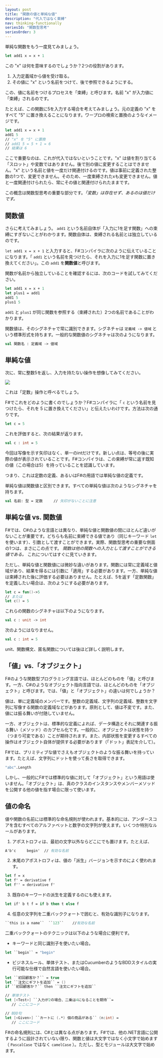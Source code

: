 ```yaml
---
layout: post
title: "関数の値と単純な値"
description: "代入ではなく束縛"
nav: thinking-functionally
seriesId: "関数型思考"
seriesOrder: 3
---
```


単純な関数をもう一度見てみましょう。

```fsharp
let add1 x = x + 1
```

この "x" は何を意味するのでしょうか？2つの役割があります。

1. 入力定義域から値を受け取る。
2. その値に "x" という名前をつけて、後で参照できるようにする。

この、値に名前をつけるプロセスを「束縛」と呼びます。名前 "x" が入力値に「束縛」されるのです。

たとえば、この関数に5を入力する場合を考えてみましょう。元の定義の "x" をすべて "5" に置き換えることになります。ワープロの検索と置換のようなイメージです。

```fsharp
let add1 x = x + 1
add1 5
// "x" を "5" に置換
// add1 5 = 5 + 1 = 6
// 結果は 6
```

ここで重要なのは、これが代入ではないということです。"x" は値を割り当てる「スロット」や変数ではありません。後で別の値に変更することはできません。"x" という名前と値を一度だけ関連付けるのです。値は事前に定義された整数の1つで、変更できません。そのため、一度束縛されたxも変更できません。値と一度関連付けられたら、常にその値と関連付けられたままです。

この概念は関数型思考の重要な部分です。*「変数」は存在せず、あるのは値だけです。*

## 関数値 ##

さらに考えてみましょう。 `add1` という名前自体が「入力に1を足す関数」への束縛にすぎないことがわかります。関数自体は、束縛される名前とは独立しているのです。

`let add1 x = x + 1` と入力すると、F#コンパイラに次のように伝えていることになります。「 `add1` という名前を見つけたら、それを入力に1を足す関数に置き換えてください」。この `add1` を**関数値**と呼びます。

関数が名前から独立していることを確認するには、次のコードを試してみてください。

```fsharp
let add1 x = x + 1
let plus1 = add1
add1 5
plus1 5
```

`add1` と `plus1` が同じ関数を参照する（束縛された）2つの名前であることがわかります。

関数値は、そのシグネチャで常に識別できます。シグネチャは `定義域 -> 値域` という標準形式を持ちます。一般的な関数値のシグネチャは次のようになります。

```fsharp
val 関数名 : 定義域 -> 値域
```

## 単純な値 ##

次に、常に整数5を返し、入力を持たない操作を想像してみてください。

![](../assets/img/Functions_Const.png)
 
これは「定数」操作と呼べるでしょう。

F#でこれをどのように書くのでしょうか？F#コンパイラに「 `c` という名前を見つけたら、それを 5 に置き換えてください」と伝えたいわけです。方法は次の通りです。

```fsharp
let c = 5
```

これを評価すると、次の結果が返ります。

```fsharp
val c : int = 5
```

今回は写像を示す矢印はなく、単一のintだけです。新しい点は、等号の後に実際の値が表示されていることです。F#コンパイラは、この束縛が常に返す既知の値（この場合は5）を持っていることを認識しています。

つまり、これは定数の定義、あるいはF#の用語では単純な値の定義です。

単純な値は関数値と区別できます。すべての単純な値は次のようなシグネチャを持ちます。

```fsharp
val 名前: 型 = 定数     // 矢印がないことに注意
```

## 単純な値 vs. 関数値 ##

F#では、C#のような言語とは異なり、単純な値と関数値の間にほとんど違いがないことが重要です。どちらも名前に束縛できる値であり（同じキーワード `let` を使います）、引数として渡すことができます。実際、関数型思考の重要な側面の1つは、まさにこの点です。 *関数は他の関数への入力として渡すことができる値である。* これについてはすぐに見ていきます。

ただし、単純な値と関数値には微妙な違いがあります。関数には常に定義域と値域があり、結果を得るには引数に「適用」する必要があります。一方、単純な値は束縛された後に評価する必要はありません。たとえば、5を返す「定数関数」を定義したい場合は、次のようにする必要があります。

```fsharp
let c = fun()->5    
// または
let c() = 5
```

これらの関数のシグネチャは以下のようになります。

```fsharp
val c : unit -> int
```

次のようにはなりません。

```fsharp
val c : int = 5
```

unit、関数構文、匿名関数については後ほど詳しく説明します。

## 「値」vs.「オブジェクト」 ##

F#のような関数型プログラミング言語では、ほとんどのものを「値」と呼びます。一方、C#のようなオブジェクト指向言語では、ほとんどのものを「オブジェクト」と呼びます。では、「値」と「オブジェクト」の違いは何でしょうか？

値は、単に定義域のメンバーです。整数の定義域、文字列の定義域、整数を文字列に写像する関数の定義域などがあります。原則として、値は不変です。また、値には振る舞いが付随していません。

一方、オブジェクトは、標準的な定義によれば、データ構造とそれに関連する振る舞い（メソッド）のカプセル化です。一般的に、オブジェクトは状態を持つ（つまり可変である）ことが期待されます。また、内部状態を変更するすべての操作はオブジェクト自体が提供する必要があります（「ドット」表記を介して）。

F#では、プリミティブな値でさえもオブジェクトのような振る舞いを持っています。たとえば、文字列にドットを使って長さを取得できます。

```fsharp
"abc".Length
```

しかし、一般的にF#では標準的な値に対して「オブジェクト」という用語は使いません。「オブジェクト」は、真のクラスのインスタンスやメンバーメソッドを公開する他の値を指す場合に限って使います。

## 値の命名 ##

値や関数の名前には標準的な命名規則が使われます。基本的には、アンダースコアを含むすべてのアルファベットと数字の文字列が使えます。いくつか特別なルールがあります。

1. アポストロフィは、最初の文字以外ならどこにでも置けます。たとえば、

```fsharp
A'b'c     begin'  // 有効な名前
```

2. 末尾のアポストロフィは、値の「派生」バージョンを示すのによく使われます。

```fsharp
let f = x
let f' = derivative f
let f'' = derivative f'
```

3. 既存のキーワードの派生を定義するのにも使えます。

```fsharp
let if' b t f = if b then t else f
```

4. 任意の文字列を二重バッククォートで囲むと、有効な識別子になります。

```fsharp
``this is a name``  ``123``    //有効な名前
```

二重バッククォートのテクニックは以下のような場合に便利です。

* キーワードと同じ識別子を使いたい場合。

```fsharp
let ``begin`` = "begin"
```

* ビジネスルール、単体テスト、またはCucumberのようなBDDスタイルの実行可能な仕様で自然言語を使いたい場合。

```fsharp
let ``初回顧客か？`` = true
let ``注文にギフトを追加`` = ()
if ``初回顧客か？`` then ``注文にギフトを追加``

// 単体テスト 
let [<Test>] ``入力が2の場合、二乗は4になることを期待``=  
   // ここにコード

// BDD句
let [<Given>] ``カートに (.*) 個の商品がある`` (n:int) =  
   // ここにコード
```

F#の命名規則には、C#とは異なる点があります。F#では、他の.NET言語に公開するように設計されていない限り、関数と値は大文字ではなく小文字で始めます（ `PascalCase` ではなく `camelCase` ）。ただし、型とモジュールは大文字で始めます。
